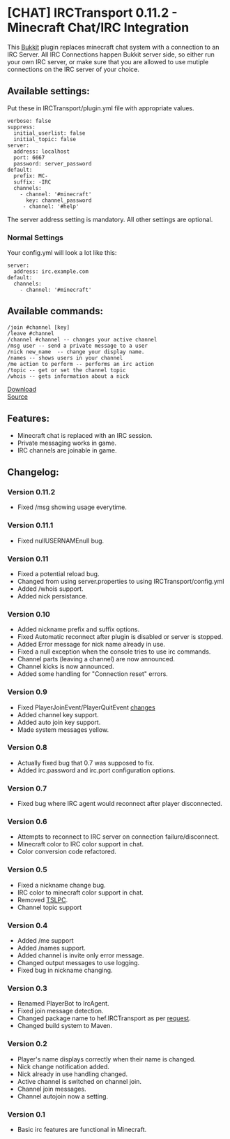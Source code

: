 [CHAT] IRCTransport 0.11.2 - Minecraft Chat/IRC Integration
=============================================================

This [Bukkit](http://bukkit.org/) plugin replaces minecraft chat system with a connection to an IRC Server.  All IRC Connections happen Bukkit server side, so either run your own IRC server, or make sure that you are allowed to use mutiple connections on the IRC server of your choice.

Available settings:
-------------------
Put these in IRCTransport/plugin.yml file with appropriate values.


    verbose: false
    suppress:
      initial_userlist: false
      initial_topic: false
    server:
      address: localhost
      port: 6667
      password: server_password
    default:
      prefix: MC-
      suffix: -IRC
      channels:
        - channel: '#minecraft'
          key: channel_password
         - channel: '#help'

The server address  setting is mandatory.  All other settings are optional.

### Normal Settings
Your config.yml will look a lot like this:

    server:
      address: irc.example.com
    default:
      channels:
        - channel: '#minecraft' 

Available commands:
-------------------
    /join #channel [key]
    /leave #channel
    /channel #channel -- changes your active channel
    /msg user -- send a private message to a user
    /nick new_name  -- change your display name.
    /names -- shows users in your channel
    /me action to perform -- performs an irc action
    /topic -- get or set the channel topic
    /whois -- gets information about a nick

[Download](https://github.com/downloads/hef/IRCTransport/IRCTransport-0.11.2.jar)  
[Source](https://github.com/hef/IRCTransport)

Features:
---------
  * Minecraft chat is replaced with an IRC session.
  * Private messaging works in game.
  * IRC channels are joinable in game.

Changelog:
----------

### Version 0.11.2
  * Fixed /msg showing usage everytime.

### Version 0.11.1
  * Fixed nullUSERNAMEnull bug.

### Version 0.11
  * Fixed a potential reload bug.
  * Changed from using server.properties to using IRCTransport/config.yml
  * Added /whois support.
  * Added nick persistance.

### Version 0.10
  * Added nickname prefix and suffix options.
  * Fixed Automatic reconnect after plugin is disabled or server is stopped.
  * Added Error message for nick name already in use.
  * Fixed a null exception when the console tries to use irc commands.
  * Channel parts (leaving a channel) are now announced.
  * Channel kicks is now announced.
  * Added some handling for "Connection reset" errors.

### Version 0.9
  * Fixed PlayerJoinEvent/PlayerQuitEvent [changes](http://forums.bukkit.org/threads/oops-i-broke-your-plugins.599/#post-156352)
  * Added channel key support.
  * Added auto join key support.
  * Made system messages yellow.

### Version 0.8
  * Actually fixed bug that 0.7 was supposed to fix.
  * Added irc.password and irc.port configuration options. 

### Version 0.7
  * Fixed bug where IRC agent would reconnect after player disconnected.

### Version 0.6
  * Attempts to reconnect to IRC server on connection failure/disconnect.
  * Minecraft color to IRC color support in chat.
  * Color conversion code refactored.

### Version 0.5
  * Fixed a nickname change bug.
  * IRC color to minecraft color support in chat.
  * Removed [TSLPC](http://forums.bukkit.org/threads/oops-i-broke-your-plugins.599/#post-70677).
  * Channel topic support

### Version 0.4
  * Added /me support
  * Added /names support.
  * Added channel is invite only error message.
  * Changed output messages to use logging.
  * Fixed bug in nickname changing.

### Version 0.3
  * Renamed PlayerBot to IrcAgent.
  * Fixed join message detection.
  * Changed package name to hef.IRCTransport as per [request](http://forums.bukkit.org/threads/on-namespaces-please-do-not-use-bukkit-in-your-plugins.3732/).
  * Changed build system to Maven.

### Version 0.2
  * Player's name displays correctly when their name is changed.
  * Nick change notification added.
  * Nick already in use handling changed.
  * Active channel is switched on channel join.
  * Channel join messages.
  * Channel autojoin now a setting.

### Version 0.1
  * Basic irc features are functional in Minecraft.
